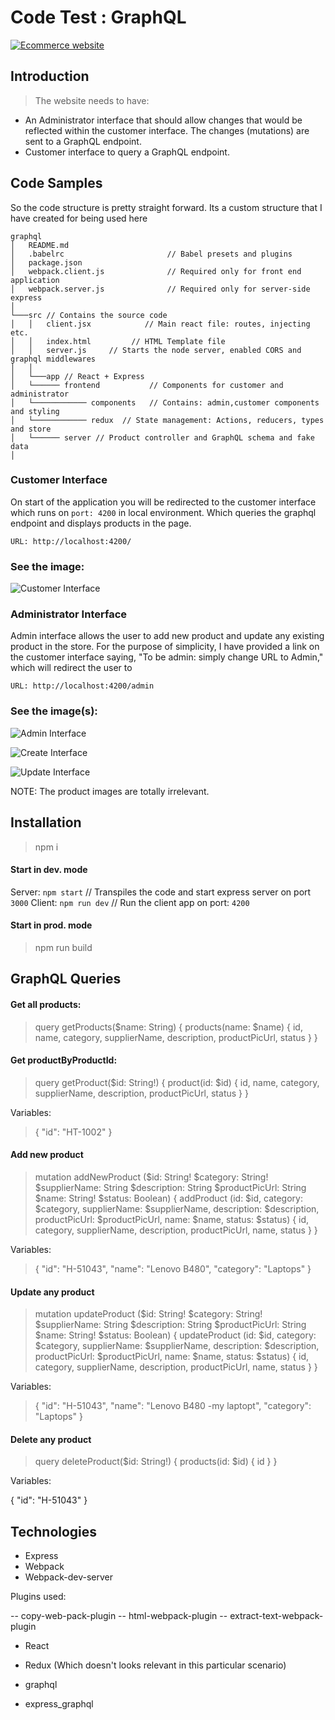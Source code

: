 # Code Test : GraphQL
[![Ecommerce website](https://i.ytimg.com/vi/Uyc5xlJ0uF4/hqdefault.jpg)](https://www.youtube.com/watch?v=Uyc5xlJ0uF4)


## Introduction

>The website needs to have:

- An Administrator interface that should allow changes that would be reflected within the customer interface. The changes (mutations) are sent to a GraphQL endpoint.
- Customer interface to query a GraphQL endpoint.


## Code Samples

So the code structure is pretty straight forward. Its a custom structure that I have created for being used here

>
```
graphql
│   README.md
│   .babelrc                       // Babel presets and plugins
│   package.json
│   webpack.client.js              // Required only for front end application
│   webpack.server.js              // Required only for server-side express
│
└───src // Contains the source code
│   │   client.jsx            // Main react file: routes, injecting etc.
│   │   index.html         // HTML Template file
│   │   server.js     // Starts the node server, enabled CORS and graphql middlewares
│   │
│   └───app // React + Express
│   └────── frontend           // Components for customer and administrator
│   └──────────── components   // Contains: admin,customer components and styling
│   └──────────── redux  // State management: Actions, reducers, types and store
│   └────── server // Product controller and GraphQL schema and fake data
│
```

### Customer Interface

On start of the application you will be redirected to the customer interface which runs on `port: 4200` in local environment. Which queries the graphql endpoint and displays products in the page.

 `URL: http://localhost:4200/`


### See the image:

![Customer Interface](https://preview.ibb.co/fQ5Re9/customer_Interface.png)

### Administrator Interface

Admin interface allows the user to add new product and update any existing product in the store. For the purpose of simplicity, I have provided a link on the customer interface saying, "To be admin: simply change URL to Admin," which will redirect the user to

`URL: http://localhost:4200/admin`

### See the image(s):

![Admin Interface](https://preview.ibb.co/dimcmp/admin_Interface_Home.png)

![Create Interface](https://preview.ibb.co/mSFdRp/admin_Interface_Home.png)

![Update Interface](https://preview.ibb.co/ezGwCU/admin_Interface_Home.png)

NOTE: The product images are totally irrelevant.


## Installation

> npm i

#### Start in dev. mode
>
Server: `npm start` // Transpiles the code and start express server on port `3000`
Client: `npm run dev` // Run the client app on port: `4200`

#### Start in prod. mode

> npm run build

## GraphQL Queries

#### Get all products:

> query getProducts($name: String) {
          products(name: $name) {
              id,
              name,
              category,
              supplierName,
              description,
              productPicUrl,
              status
          }
  }

#### Get productByProductId:

> query getProduct($id: String!) {
            product(id: $id) {
                    id,
                    name,
                    category,
                    supplierName,
                    description,
                    productPicUrl,
                    status
            }
    }

 Variables:

 > {
   "id": "HT-1002"
 }

 #### Add new product

 > mutation addNewProduct ($id: String!
       $category: String!
       $supplierName: String
       $description: String
       $productPicUrl: String
       $name: String!
       $status: Boolean) {
       addProduct (id: $id, category: $category, supplierName: $supplierName, description: $description,
       productPicUrl: $productPicUrl, name: $name, status: $status) {
           id,
           category,
           supplierName,
           description,
           productPicUrl,
           name,
           status
       }
 }

 Variables:

 > {
     "id": "H-51043",
     "name": "Lenovo B480",
     "category": "Laptops"
   }


 #### Update any product

 > mutation updateProduct ($id: String!
       $category: String!
       $supplierName: String
       $description: String
       $productPicUrl: String
       $name: String!
       $status: Boolean) {
   updateProduct (id: $id, category: $category, supplierName: $supplierName, description: $description,
       productPicUrl: $productPicUrl, name: $name, status: $status) {
           id,
           category,
           supplierName,
           description,
           productPicUrl,
           name,
           status
       }
 }

Variables:

> {
   "id": "H-51043",
   "name": "Lenovo B480 -my laptopt",
   "category": "Laptops"
 }

 #### Delete any product

> query deleteProduct($id: String!) {
        products(id: $id) {
            id
        }
  }

Variables:

{
    "id": "H-51043"
}

## Technologies

- Express
- Webpack
- Webpack-dev-server

Plugins used:

-- copy-web-pack-plugin
-- html-webpack-plugin
-- extract-text-webpack-plugin

- React

- Redux (Which doesn't looks relevant in this particular scenario)

- graphql

- express_graphql
